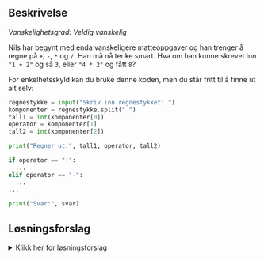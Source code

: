 ## Beskrivelse

_Vanskelighetsgrad: Veldig vanskelig_

Nils har begynt med enda vanskeligere matteoppgaver og han trenger å regne på `+`, `-`, `*` og `/`. Han må nå tenke smart. Hva om han kunne skrevet inn `"1 + 2"` og så `3`, eller `"4 * 2"` og fått `8`?

For enkelhetsskyld kan du bruke denne koden, men du står fritt til å finne ut alt selv:

```python
regnestykke = input("Skriv inn regnestykket: ")
komponenter = regnestykke.split(" ")
tall1 = int(komponenter[0])
operator = komponenter[1]
tall2 = int(komponenter[2])

print("Regner ut:", tall1, operator, tall2)

if operator == "+":
  ...
elif operator == "-":
  ...
...

print("Svar:", svar)
```

## Løsningsforslag

<details>
  <summary>Klikk her for løsningsforslag</summary>

```elixir
regnestykke = input("Skriv inn regnestykket: ")
komponenter = regnestykke.split(" ")
tall1 = int(komponenter[0])
operator = komponenter[1]
tall2 = int(komponenter[2])

print("Regner ut:", tall1, operator, tall2)

if operator == "+":
  svar = tall1 + tall2
elif operator == "-":
  svar = tall1 - tall2
elif operator == "*":
  svar = tall1 * tall2
elif operator == "/":
  svar = tall1 / tall2

print("Svar:", svar)
```

</details>
